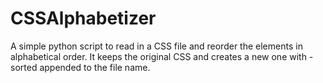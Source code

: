 # CSSAlphabetizer
A simple python script to read in a CSS file and reorder the elements in alphabetical order. It keeps the original CSS and creates a new one with -sorted appended to the file name. 

